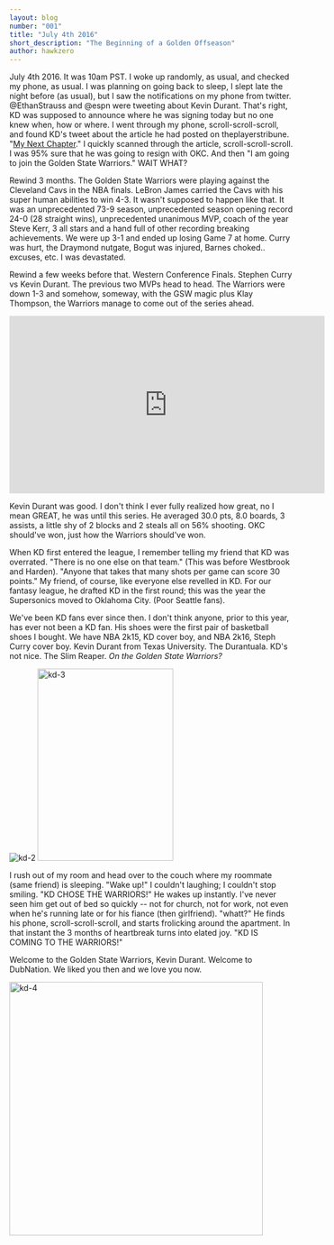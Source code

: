 ```yaml
---
layout: blog
number: "001"
title: "July 4th 2016"
short_description: "The Beginning of a Golden Offseason"
author: hawkzero
---
```


July 4th 2016.
It was 10am PST. I woke up randomly, as usual, and checked my phone, as usual. I was planning on going back to sleep, I slept late the night before (as usual), but I saw the notifications on my phone from twitter. @EthanStrauss and @espn were tweeting about Kevin Durant. That's right, KD was supposed to announce where he was signing today but no one knew when, how or where. I went through my phone, scroll-scroll-scroll, and found KD's tweet about the article he had posted on theplayerstribune. "[My Next Chapter](http://www.theplayerstribune.com/kevin-durant-nba-free-agency-announcement/
)." I quickly scanned through the article, scroll-scroll-scroll. I was 95% sure that he was going to resign with OKC. And then "I am going to join the Golden State Warriors." WAIT WHAT?

Rewind 3 months. The Golden State Warriors were playing against the Cleveland Cavs in the NBA finals. LeBron James carried the Cavs with his super human abilities to win 4-3. It wasn't supposed to happen like that. It was an unprecedented 73-9 season, unprecedented season opening record 24-0 (28 straight wins), unprecedented unanimous MVP, coach of the year Steve Kerr, 3 all stars and a hand full of other recording breaking achievements. We were up 3-1 and ended up losing Game 7 at home. Curry was hurt, the Draymond nutgate, Bogut was injured, Barnes choked.. excuses, etc. I was devastated. 

Rewind a few weeks before that. Western Conference Finals. Stephen Curry vs Kevin Durant. The previous two MVPs head to head. The Warriors were down 1-3 and somehow, someway, with the GSW magic plus Klay Thompson, the Warriors manage to come out of the series ahead.

<iframe width="560" height="315" src="https://www.youtube.com/embed/GxrzNbMq5gk" frameborder="0" allowfullscreen></iframe>

Kevin Durant was good. I don't think I ever fully realized how great, no I mean GREAT, he was until this series. He averaged 30.0 pts, 8.0 boards, 3 assists, a little shy of 2 blocks and 2 steals all on 56% shooting. OKC should've won, just how the Warriors should've won. 

When KD first entered the league, I remember telling my friend that KD was overrated. "There is no one else on that team." (This was before Westbrook and Harden). "Anyone that takes that many shots per game can score 30 points." My friend, of course, like everyone else revelled in KD. For our fantasy league, he drafted KD in the first round; this was the year the Supersonics moved to Oklahoma City. (Poor Seattle fans). 

We've been KD fans ever since then. I don't think anyone, prior to this year, has ever not been a KD fan. His shoes were the first pair of basketball shoes I bought. We have NBA 2k15, KD cover boy, and NBA 2k16, Steph Curry cover boy. Kevin Durant from Texas University. The Durantuala. KD's not nice. The Slim Reaper. *On the Golden State Warriors?*

![kd-2](http://images.incronaut.com/kd-2.jpg)
<img alt="kd-3" src="http://images.incronaut.com/kd-3.jpg" width="241" height="341" />

I rush out of my room and head over to the couch where my roommate (same friend) is sleeping. "Wake up!" I couldn't laughing; I couldn't stop smiling. "KD CHOSE THE WARRIORS!" He wakes up instantly. I've never seen him get out of bed so quickly -- not for church, not for work, not even when he's running late or for his fiance (then girlfriend). "whatt?" He finds his phone, scroll-scroll-scroll, and starts frolicking around the apartment. In that instant the 3 months of heartbreak turns into elated joy. "KD IS COMING TO THE WARRIORS!"

Welcome to the Golden State Warriors, Kevin Durant. 
Welcome to DubNation.
We liked you then and we love you now.

<img alt="kd-4" src="http://images.incronaut.com/kd-4.jpg" width="450" height="450" />
